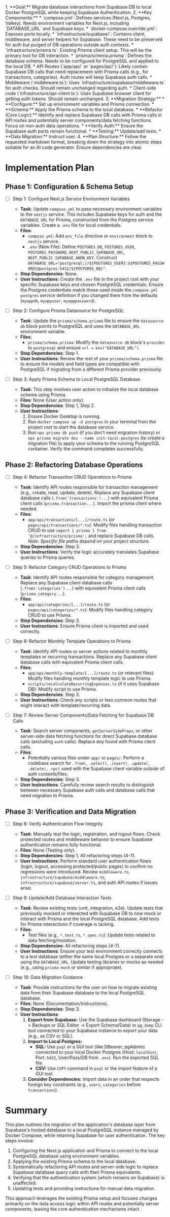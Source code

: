 
<brainstorming>
1.  **Goal:** Migrate database interactions from Supabase DB to local Docker PostgreSQL while keeping Supabase Authentication.
2.  **Key Components:**
    *   `compose.yml`: Defines services (Next.js, Postgres, Valkey). Needs environment variables for Next.js, including `DATABASE_URL` and Supabase keys.
    *   `docker-compose.override.yml`: Exposes ports locally.
    *   `infrastructure/supabase/`: Contains client, middleware, and server helpers for Supabase. These need to be preserved for auth but purged of DB operations outside auth contexts.
    *   `infrastructure/prisma.ts`: Existing Prisma client setup. This will be the primary tool for DB interaction.
    *   `prisma/schema.prisma`: Defines the database schema. Needs to be configured for PostgreSQL and applied to the local DB.
    *   API Routes (`app/api/` or `pages/api/`): Likely contain Supabase DB calls that need replacement with Prisma calls (e.g., for transactions, categories). Auth routes will keep Supabase auth calls.
    *   Middleware (`middleware.ts`): Uses `infrastructure/supabase/middleware.ts` for auth checks. Should remain unchanged regarding auth.
    *   Client-side code (`infrastructure/api-client.ts`): Uses Supabase browser client for getting auth tokens. Should remain unchanged.
3.  **Migration Strategy:**
    *   **Configure:** Set up environment variables and Prisma connection.
    *   **Schema:** Apply the Prisma schema to the local database.
    *   **Refactor (Core Logic):** Identify and replace Supabase DB calls with Prisma calls in API routes and potentially server components/data fetching functions. Focus on non-auth data operations.
    *   **Verify Auth:** Ensure the Supabase auth parts remain functional.
    *   **Testing:** Update/add tests.
    *   **Data Migration:** Instruct user.
4.  **Plan Structure:** Follow the requested markdown format, breaking down the strategy into atomic steps suitable for an AI code generator. Ensure dependencies are clear.

</brainstorming>

# Implementation Plan

## Phase 1: Configuration & Schema Setup

-   [ ] Step 1: Configure Next.js Service Environment Variables
    -   **Task**: Update `compose.yml` to pass necessary environment variables to the `nextjs` service. This includes Supabase keys for auth and the `DATABASE_URL` for Prisma, constructed from the Postgres service variables. Create a `.env` file for local credentials.
    -   **Files**:
        -   `compose.yml`: Add `env_file` directive or `environment` block to `nextjs` service.
        -   `.env` (New File): Define `POSTGRES_DB`, `POSTGRES_USER`, `POSTGRES_PASSWORD`, `NEXT_PUBLIC_SUPABASE_URL`, `NEXT_PUBLIC_SUPABASE_ANON_KEY`. Construct `DATABASE_URL="postgresql://${POSTGRES_USER}:${POSTGRES_PASSWORD}@postgres:5432/${POSTGRES_DB}"`.
    -   **Step Dependencies**: None.
    -   **User Instructions**: Create the `.env` file in the project root with your specific Supabase keys and chosen PostgreSQL credentials. Ensure the Postgres credentials match those used *inside* the `compose.yml` `postgres` service definition if you changed them from the defaults (`myappdb`, `myappuser`, `myapppassword`).

-   [ ] Step 2: Configure Prisma Datasource for PostgreSQL
    -   **Task**: Update the `prisma/schema.prisma` file to ensure the `datasource db` block points to PostgreSQL and uses the `DATABASE_URL` environment variable.
    -   **Files**:
        -   `prisma/schema.prisma`: Modify the `datasource db` block's `provider` to `postgresql` and ensure `url = env("DATABASE_URL")`.
    -   **Step Dependencies**: Step 1.
    -   **User Instructions**: Review the rest of your `prisma/schema.prisma` file to ensure the models and field types are compatible with PostgreSQL if migrating from a different Prisma provider previously.

-   [ ] Step 3: Apply Prisma Schema to Local PostgreSQL Database
    -   **Task**: This step involves user action to initialize the local database schema using Prisma.
    -   **Files**: None (User action only).
    -   **Step Dependencies**: Step 1, Step 2.
    -   **User Instructions**:
        1.  Ensure Docker Desktop is running.
        2.  Run `docker compose up -d postgres` in your terminal from the project root to start the database service.
        3.  Run `npx prisma db push` (if you don't need migration history) or `npx prisma migrate dev --name init-local-postgres` (to create a migration file) to apply your schema to the running PostgreSQL container. Verify the command completes successfully.

## Phase 2: Refactoring Database Operations

-   [ ] Step 4: Refactor Transaction CRUD Operations to Prisma
    -   **Task**: Identify API routes responsible for transaction management (e.g., create, read, update, delete). Replace any Supabase client database calls (`.from('transactions')...`) with equivalent Prisma client calls (`prisma.transaction...`). Import the prisma client where needed.
    -   **Files**:
        -   `app/api/transactions/[...]/route.ts` (or `pages/api/transactions/*.ts`): Modify files handling transaction CRUD to use `import { prisma } from '@/infrastructure/prisma';` and replace Supabase DB calls. *Note: Specific file paths depend on your project structure.*
    -   **Step Dependencies**: Step 3.
    -   **User Instructions**: Verify the logic accurately translates Supabase queries to Prisma queries.

-   [ ] Step 5: Refactor Category CRUD Operations to Prisma
    -   **Task**: Identify API routes responsible for category management. Replace any Supabase client database calls (`.from('categories')...`) with equivalent Prisma client calls (`prisma.category...`).
    -   **Files**:
        -   `app/api/categories/[...]/route.ts` (or `pages/api/categories/*.ts`): Modify files handling category CRUD to use Prisma.
    -   **Step Dependencies**: Step 3.
    -   **User Instructions**: Ensure Prisma client is imported and used correctly.

-   [ ] Step 6: Refactor Monthly Template Operations to Prisma
    -   **Task**: Identify API routes or server actions related to monthly templates or recurring transactions. Replace any Supabase client database calls with equivalent Prisma client calls.
    -   **Files**:
        -   `app/api/monthly-template/[...]/route.ts` (or relevant files): Modify files handling monthly template logic to use Prisma.
        -   `scripts/recalculateRecurringExpenses.ts` (if it uses Supabase DB): Modify script to use Prisma.
    -   **Step Dependencies**: Step 3.
    -   **User Instructions**: Check any scripts or less common routes that might interact with template/recurring data.

-   [ ] Step 7: Review Server Components/Data Fetching for Supabase DB Calls
    -   **Task**: Search server components, `getServerSideProps`, or other server-side data fetching functions for direct Supabase database calls (excluding `auth` calls). Replace any found with Prisma client calls.
    -   **Files**:
        -   Potentially various files under `app/` or `pages/`. Perform a codebase search for `.from(`, `.select(`, `.insert(`, `.update(`, `.delete(`, `.rpc(` used with the Supabase client variable *outside* of auth contexts/files.
    -   **Step Dependencies**: Step 3.
    -   **User Instructions**: Carefully review search results to distinguish between necessary Supabase auth calls and database calls that need migration to Prisma.

## Phase 3: Verification and Data Migration

-   [ ] Step 8: Verify Authentication Flow Integrity
    -   **Task**: Manually test the login, registration, and logout flows. Check protected routes and middleware behavior to ensure Supabase authentication remains fully functional.
    -   **Files**: None (Testing only).
    -   **Step Dependencies**: Step 1, All refactoring steps (4-7).
    -   **User Instructions**: Perform standard user authentication flows (login, logout, accessing protected/public pages) to confirm no regressions were introduced. Review `middleware.ts`, `infrastructure/supabase/middleware.ts`, `infrastructure/supabase/server.ts`, and auth API routes if issues arise.

-   [ ] Step 9: Update/Add Database Interaction Tests
    -   **Task**: Review existing tests (unit, integration, e2e). Update tests that previously mocked or interacted with Supabase DB to now mock or interact with Prisma and the local PostgreSQL database. Add tests for Prisma interactions if coverage is lacking.
    -   **Files**:
        -   Test files (e.g., `*.test.ts`, `*.spec.ts`): Update tests related to data fetching/mutation.
    -   **Step Dependencies**: All refactoring steps (4-7).
    -   **User Instructions**: Ensure your test environment correctly connects to a test database (either the same local Postgres or a separate one) using the `DATABASE_URL`. Update testing libraries or mocks as needed (e.g., using `prisma-mock` or similar if appropriate).

-   [ ] Step 10: Data Migration Guidance
    -   **Task**: Provide instructions for the user on how to migrate existing data from their Supabase database to the local PostgreSQL database.
    -   **Files**: None (Documentation/Instructions).
    -   **Step Dependencies**: Step 3.
    -   **User Instructions**:
        1.  **Export from Supabase:** Use the Supabase dashboard (Storage -> Backups or SQL Editor -> Export Schema/Data) or `pg_dump` CLI tool connected to your Supabase instance to export your data (e.g., as CSV or SQL).
        2.  **Import to Local Postgres:**
            *   **SQL:** Use `psql` or a GUI tool (like DBeaver, pgAdmin) connected to your local Docker Postgres (Host: `localhost`, Port: `5432`, User/Pass/DB from `.env`). Run the exported SQL file.
            *   **CSV:** Use `COPY` command in `psql` or the import feature of a GUI tool.
        3.  **Consider Dependencies:** Import data in an order that respects foreign key constraints (e.g., `users`, `categories` before `transactions`).

# Summary

This plan outlines the migration of the application's database layer from Supabase's hosted database to a local PostgreSQL instance managed by Docker Compose, while retaining Supabase for user authentication. The key steps involve:

1.  Configuring the Next.js application and Prisma to connect to the local PostgreSQL database using environment variables.
2.  Applying the existing Prisma schema to the local database.
3.  Systematically refactoring API routes and server-side logic to replace Supabase database query calls with their Prisma equivalents.
4.  Verifying that the authentication system (which remains on Supabase) is unaffected.
5.  Updating tests and providing instructions for manual data migration.

This approach leverages the existing Prisma setup and focuses changes primarily on the data access logic within API routes and potentially server components, leaving the core authentication mechanisms intact.
